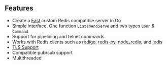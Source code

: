 
Features
--------
- Create a [Fast](#benchmarks) custom Redis compatible server in Go
- Simple interface. One function `ListenAndServe` and two types `Conn` & `Command`
- Support for pipelining and telnet commands
- Works with Redis clients such as [redigo](https://github.com/garyburd/redigo), [redis-py](https://github.com/andymccurdy/redis-py), [node_redis](https://github.com/NodeRedis/node_redis), and [jedis](https://github.com/xetorthio/jedis)
- [TLS Support](#tls-example)
- Compatible pub/sub support
- Multithreaded
